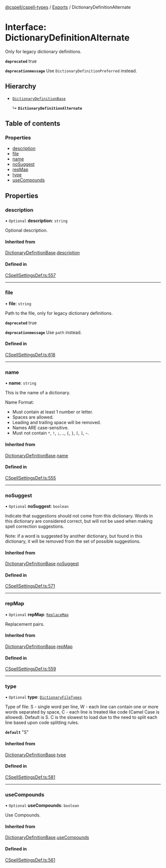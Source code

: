 [@cspell/cspell-types](../README.md) / [Exports](../modules.md) / DictionaryDefinitionAlternate

# Interface: DictionaryDefinitionAlternate

Only for legacy dictionary definitions.

**`deprecated`** true

**`deprecationmessage`** Use `DictionaryDefinitionPreferred` instead.

## Hierarchy

- [`DictionaryDefinitionBase`](DictionaryDefinitionBase.md)

  ↳ **`DictionaryDefinitionAlternate`**

## Table of contents

### Properties

- [description](DictionaryDefinitionAlternate.md#description)
- [file](DictionaryDefinitionAlternate.md#file)
- [name](DictionaryDefinitionAlternate.md#name)
- [noSuggest](DictionaryDefinitionAlternate.md#nosuggest)
- [repMap](DictionaryDefinitionAlternate.md#repmap)
- [type](DictionaryDefinitionAlternate.md#type)
- [useCompounds](DictionaryDefinitionAlternate.md#usecompounds)

## Properties

### description

• `Optional` **description**: `string`

Optional description.

#### Inherited from

[DictionaryDefinitionBase](DictionaryDefinitionBase.md).[description](DictionaryDefinitionBase.md#description)

#### Defined in

[CSpellSettingsDef.ts:557](https://github.com/streetsidesoftware/cspell/blob/c27229b/packages/cspell-types/src/CSpellSettingsDef.ts#L557)

___

### file

• **file**: `string`

Path to the file, only for legacy dictionary definitions.

**`deprecated`** true

**`deprecationmessage`** Use `path` instead.

#### Defined in

[CSpellSettingsDef.ts:618](https://github.com/streetsidesoftware/cspell/blob/c27229b/packages/cspell-types/src/CSpellSettingsDef.ts#L618)

___

### name

• **name**: `string`

This is the name of a dictionary.

Name Format:
- Must contain at least 1 number or letter.
- Spaces are allowed.
- Leading and trailing space will be removed.
- Names ARE case-sensitive.
- Must not contain `*`, `!`, `;`, `,`, `{`, `}`, `[`, `]`, `~`.

#### Inherited from

[DictionaryDefinitionBase](DictionaryDefinitionBase.md).[name](DictionaryDefinitionBase.md#name)

#### Defined in

[CSpellSettingsDef.ts:555](https://github.com/streetsidesoftware/cspell/blob/c27229b/packages/cspell-types/src/CSpellSettingsDef.ts#L555)

___

### noSuggest

• `Optional` **noSuggest**: `boolean`

Indicate that suggestions should not come from this dictionary.
Words in this dictionary are considered correct, but will not be
used when making spell correction suggestions.

Note: if a word is suggested by another dictionary, but found in
this dictionary, it will be removed from the set of
possible suggestions.

#### Inherited from

[DictionaryDefinitionBase](DictionaryDefinitionBase.md).[noSuggest](DictionaryDefinitionBase.md#nosuggest)

#### Defined in

[CSpellSettingsDef.ts:571](https://github.com/streetsidesoftware/cspell/blob/c27229b/packages/cspell-types/src/CSpellSettingsDef.ts#L571)

___

### repMap

• `Optional` **repMap**: [`ReplaceMap`](../modules.md#replacemap)

Replacement pairs.

#### Inherited from

[DictionaryDefinitionBase](DictionaryDefinitionBase.md).[repMap](DictionaryDefinitionBase.md#repmap)

#### Defined in

[CSpellSettingsDef.ts:559](https://github.com/streetsidesoftware/cspell/blob/c27229b/packages/cspell-types/src/CSpellSettingsDef.ts#L559)

___

### type

• `Optional` **type**: [`DictionaryFileTypes`](../modules.md#dictionaryfiletypes)

Type of file:
S - single word per line,
W - each line can contain one or more words separated by space,
C - each line is treated like code (Camel Case is allowed).
Default is S.
C is the slowest to load due to the need to split each line based upon code splitting rules.

**`default`** "S"

#### Inherited from

[DictionaryDefinitionBase](DictionaryDefinitionBase.md).[type](DictionaryDefinitionBase.md#type)

#### Defined in

[CSpellSettingsDef.ts:581](https://github.com/streetsidesoftware/cspell/blob/c27229b/packages/cspell-types/src/CSpellSettingsDef.ts#L581)

___

### useCompounds

• `Optional` **useCompounds**: `boolean`

Use Compounds.

#### Inherited from

[DictionaryDefinitionBase](DictionaryDefinitionBase.md).[useCompounds](DictionaryDefinitionBase.md#usecompounds)

#### Defined in

[CSpellSettingsDef.ts:561](https://github.com/streetsidesoftware/cspell/blob/c27229b/packages/cspell-types/src/CSpellSettingsDef.ts#L561)
